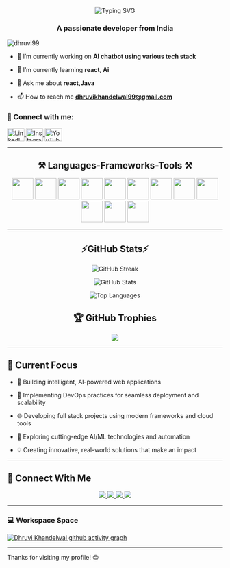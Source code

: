 <p align="center">
  <img src="https://readme-typing-svg.demolab.com?font=Fira+Code&size=24&duration=2500&pause=1000&center=true&vCenter=true&width=500&lines=Hi+there+%F0%9F%91%8B;I'm+Dhruvi+Khandelwal;Welcome+to+my+GitHub+profile!" alt="Typing SVG" />
</p>


<h3 align="center">A passionate developer from India</h3>
<p align="left"> <img src="https://komarev.com/ghpvc/?username=dhruvi99&label=Profile%20views&color=0e75b6&style=flat" alt="dhruvi99" /> </p>

- 🔭 I’m currently working on **AI chatbot using various tech stack**

- 🌱 I’m currently learning **react, Ai**

- 💬 Ask me about **react,Java**

- 📫 How to reach me **dhruvikhandelwal99@gmail.com**

### 🔗 Connect with me:
<p align="left">
  <a href="https://linkedin.com/in/dhruvi khandelwal" target="blank">
    <img align="center" src="https://raw.githubusercontent.com/rahuldkjain/github-profile-readme-generator/master/src/images/icons/Social/linked-in-alt.svg" alt="LinkedIn" height="30" width="40" />
  </a>
  <a href="https://instagram.com/dhruvii.codes" target="blank">
    <img align="center" src="https://raw.githubusercontent.com/rahuldkjain/github-profile-readme-generator/master/src/images/icons/Social/instagram.svg" alt="Instagram" height="30" width="40" />
  </a>
  <a href="https://www.youtube.com/c/dhruvi khandelwal" target="blank">
    <img align="center" src="https://raw.githubusercontent.com/rahuldkjain/github-profile-readme-generator/master/src/images/icons/Social/youtube.svg" alt="YouTube" height="30" width="40" />
  </a>
</p>

---

<h2 align="center">⚒️ Languages-Frameworks-Tools ⚒️</h2>

<p align="center">
  <img src="https://cdn.jsdelivr.net/gh/devicons/devicon/icons/c/c-original.svg" width="50" height="50"/>
  <img src="https://cdn.jsdelivr.net/gh/devicons/devicon/icons/java/java-original.svg" width="50" height="50"/>
  <img src="https://cdn.jsdelivr.net/gh/devicons/devicon/icons/javascript/javascript-original.svg" width="50" height="50"/>
  <img src="https://cdn.jsdelivr.net/gh/devicons/devicon/icons/html5/html5-original.svg" width="50" height="50"/>
  <img src="https://cdn.jsdelivr.net/gh/devicons/devicon/icons/css3/css3-original.svg" width="50" height="50"/>
  <img src="https://cdn.jsdelivr.net/gh/devicons/devicon/icons/nodejs/nodejs-original.svg" width="50" height="50"/>
  <img src="https://cdn.jsdelivr.net/gh/devicons/devicon/icons/express/express-original.svg" width="50" height="50"/>
  <img src="https://cdn.jsdelivr.net/gh/devicons/devicon/icons/react/react-original.svg" width="50" height="50"/>
  <img src="https://cdn.jsdelivr.net/gh/devicons/devicon/icons/mongodb/mongodb-original.svg" width="50" height="50"/>
  <img src="https://cdn.jsdelivr.net/gh/devicons/devicon/icons/git/git-original.svg" width="50" height="50"/>
  <img src="https://cdn.jsdelivr.net/gh/devicons/devicon/icons/github/github-original.svg" width="50" height="50"/>
  <img src="https://cdn.jsdelivr.net/gh/devicons/devicon/icons/vscode/vscode-original.svg" width="50" height="50"/>
</p>

---

<h2 align="center">⚡️GitHub Stats⚡️</h2>

<p align="center">
  <img src="https://github-readme-streak-stats-eight.vercel.app?user=dhruvii99&theme=tokyonight" alt="GitHub Streak" />
</p>

<p align="center">
  <img src="https://github-readme-stats.vercel.app/api?username=dhruvii99&show_icons=true&theme=radical" alt="GitHub Stats" />
</p>

<p align="center">
  <img src="https://github-readme-stats.vercel.app/api/top-langs/?username=dhruvii99&layout=compact&theme=radical&langs_count=6" alt="Top Languages" />
</p>

<h2 align="center">🏆 GitHub Trophies</h2> 

<p align="center">
  <img src="https://github-profile-trophy.vercel.app/?username=dhruvii99&theme=onedark&row=1&no-bg=true&margin-w=20" />
</p>

---
## 🎯 Current Focus

- 🤖 Building intelligent, AI-powered web applications

- 🔄 Implementing DevOps practices for seamless deployment and scalability

- 🌐 Developing full stack projects using modern frameworks and cloud tools

- 🧠 Exploring cutting-edge AI/ML technologies and automation

- 💡 Creating innovative, real-world solutions that make an impact

---

## 🤝 Connect With Me

<div align="center">
  <a href="(https://www.linkedin.com/in/khandelwal-dhruvi/)">
    <img src="https://img.shields.io/badge/LinkedIn-0077B5?style=for-the-badge&logo=linkedin&logoColor=white" />
  </a>
  <a href="https://www.instagram.com/dhruvii.codes?igsh=MTlubDgyZXdmZ2prOQ==">
    <img src="https://img.shields.io/badge/Instagram-E4405F?style=for-the-badge&logo=instagram&logoColor=white" />
  </a>
  <a href="http://t.me/Risivandev">
    <img src="https://img.shields.io/badge/Telegram-2CA5E0?style=for-the-badge&logo=telegram&logoColor=white" />
  </a>
  <a href="mailto:dhruvikhandelwal99@gmail.com">
    <img src="https://img.shields.io/badge/Gmail-D14836?style=for-the-badge&logo=gmail&logoColor=white" />
  </a>
</div>

---

<!-- Proudly created with GPRM ( https://gprm.itsvg.in ) -->
### 💻 Workspace Space

[![Dhruvi Khandelwal github activity graph](https://github-readme-activity-graph.vercel.app/graph?username=dhruvii99&bg_color=000000&color=f8f7f7&line=0aff27&point=f8f6f6&area=true&hide_border=true)](https://github.com//github-readme-activity-graph)

---
<p>Thanks for visiting my profile! 😊</p>


